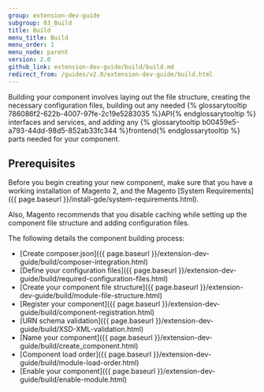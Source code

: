 ```yaml
---
group: extension-dev-guide
subgroup: 03_Build
title: Build
menu_title: Build
menu_order: 1
menu_node: parent
version: 2.0
github_link: extension-dev-guide/build/build.md
redirect_from: /guides/v2.0/extension-dev-guide/build.html
---
```


Building your component involves laying out the file structure, creating the necessary configuration files, building out any needed {% glossarytooltip 786086f2-622b-4007-97fe-2c19e5283035 %}API{% endglossarytooltip %} interfaces and services, and adding any {% glossarytooltip b00459e5-a793-44dd-98d5-852ab33fc344 %}frontend{% endglossarytooltip %} parts needed for your component.

<h2 id="create-component-basics">Prerequisites</h2>
Before you begin creating your new component, make sure that you have a working installation of Magento 2, and the Magento [System Requirements]({{ page.baseurl }}/install-gde/system-requirements.html).

Also, Magento recommends that you disable caching while setting up the component file structure and adding configuration files.

The following details the component building process:

*	[Create composer.json]({{ page.baseurl }}/extension-dev-guide/build/composer-integration.html)
*	[Define your configuration files]({{ page.baseurl }}/extension-dev-guide/build/required-configuration-files.html)
*	[Create your component file structure]({{ page.baseurl }}/extension-dev-guide/build/module-file-structure.html)
*	[Register your component]({{ page.baseurl }}/extension-dev-guide/build/component-registration.html)
*	[URN schema validation]({{ page.baseurl }}/extension-dev-guide/build/XSD-XML-validation.html)
*	[Name your component]({{ page.baseurl }}/extension-dev-guide/build/create_component.html)
*	[Component load order]({{ page.baseurl }}/extension-dev-guide/build/module-load-order.html)
*	[Enable your component]({{ page.baseurl }}/extension-dev-guide/build/enable-module.html)
